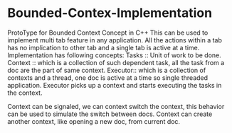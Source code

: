 # Bounded-Contex-Implementation
ProtoType for Bounded Context Concept in C++
This can be used to implement multi tab feature in any application. All the actions within a tab has no implication to other tab and a single tab is active at a time.
Implementation has following concepts:
Tasks :: Unit of work to be done.
Context :: which is a collection of such dependent task, all the task from a doc are the part of same context.
Executor:: which is a collection of contexts and a thread, one doc is active at a time so single threaded application.
           Executor picks up a context and starts executing the tasks in the context.
           
Context can be signaled, we can context switch the context, this behavior can be used to simulate the switch between docs.
Context can create another context, like opening a new doc, from current doc.
